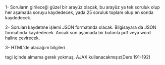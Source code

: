 1- Soruların girileceği güzel bir arayüz olacak, bu arayüz ya tek soruluk olup her aşamada soruyu kaydedecek, yada 25 soruluk toplam olup en sonda kaydedecek.

2- Soruları kaydetme işlemi JSON formatında olacak. Bilgisayara da JSON formatında kaydedecek. Ancak son aşamada bir butonla pdf veya word haline çevirecek.

3- HTML'de alacağım bilgileri <form> tagi içinde almama gerek yokmuş, AJAX kullanacakmışız(Ders 191-192)